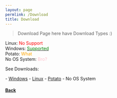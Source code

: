 ```yaml
---
layout: page
permlink: /Download
title: Download
---
```


> Download Page here have Download Types :)

Linux: <span style="color: red;">No Support</span>\
Windows: <a href="Windows"><span style="color: green;">Supported</span></a>\
Potato: <span style="color: orange;">What</span>\
No OS System: <span style="color: pink;">Bro?</span>

<p>See Downloads:</p>
- <a href="Windows">Windows</a>
- <a href="Linux">Linux</a>
- <a href="Potato">Potato</a>
- <span id="u_tried_i_know"><a style="cursor: pointer;" onclick="lol()">No OS System</a></span>

<h4><a href="..">Back</a></h4>

<script>
    function lol() {
        document.getElementById("u_tried_i_know").innerHTML = "Lol Really? you tried? sorry but there's no way";
    }
</script>
